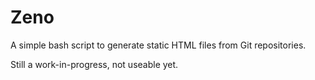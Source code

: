 # Zeno

A simple bash script to generate static HTML files from Git repositories.

Still a work-in-progress, not useable yet.
